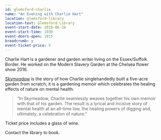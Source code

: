 ```yaml
---
id: glemsford-charlie
name: "An Evening with Charlie Hart"
location: glemsford-library
location-text: Glemsford Library
event-start-date: 2018-06-20
event-start-time: 1930
event-doors-open: 1915
breadcrumb: y
event-ticket-price: 5
---
```


Charlie Hart is a gardener and garden writer living on the Essex/Suffolk Border. He worked on the Modern Slavery Garden at the Chelsea flower show 2016.

[<cite>Skymeadow</cite>](https://suffolk.spydus.co.uk/cgi-bin/spydus.exe/ENQ/OPAC/BIBENQ?BRN=2351002) is the story of how Charlie singlehandedly built a five-acre garden from scratch; it is a gardening memoir which celebrates the healing effects of nature on mental health.

> “In Skymeadow, Charlie seamlessly weaves together his own memoir with that of his garden. The result is a lyrical and incisive story of mental health at an all-time low, the healing powers of digging and, ultimately, a celebration of nature.”

Ticket price includes a glass of wine.

Contact the library to book.
